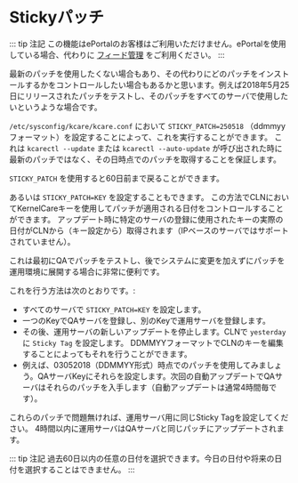 # Stickyパッチ


::: tip 注記
この機能はePortalのお客様はご利用いただけません。ePortalを使用している場合、代わりに [フィード管理](/jp/kernelcare_enterprise/#フィード管理) をご利用ください。
:::

最新のパッチを使用したくない場合もあり、その代わりにどのパッチをインストールするかをコントロールしたい場合もあるかと思います。例えば2018年5月25日にリリースされたパッチをテストし、そのパッチをすべてのサーバで使用したいというような場合です。


 `/etc/sysconfig/kcare/kcare.conf` において `STICKY_PATCH=250518` （ddmmyyフォーマット）を設定することによって、これを実行することができます。
これは `kcarectl --update` または `kcarectl --auto-update` が呼び出された時に最新のパッチではなく、その日時点でのパッチを取得することを保証します。

 `STICKY_PATCH` を使用すると60日前まで戻ることができます。

あるいは `STICKY_PATCH=KEY` を設定することもできます。
この方法でCLNにおいてKernelCareキーを使用してパッチが適用される日付をコントロールすることができます。
アップデート時に特定のサーバの登録に使用されたキーの実際の日付がCLNから（キー設定から）取得されます（IPベースのサーバではサポートされていません）。

これは最初にQAでパッチをテストし、後でシステムに変更を加えずにパッチを運用環境に展開する場合に非常に便利です。

これを行う方法は次のとおりです。:

* すべてのサーバで `STICKY_PATCH=KEY` を設定します。
* 一つのKeyでQAサーバを登録し、別のKeyで運用サーバを登録します。
* その後、運用サーバの新しいアップデートを停止します。CLNで `yesterday` に `Sticky Tag` を設定します。 DDMMYYフォーマットでCLNのキーを編集することによってもそれを行うことができます。
* 例えば、03052018（DDMMYY形式）時点でのパッチを使用してみましょう。QAサーバKeyにそれらを設定します。次回の自動アップデートでQAサーバはそれらのパッチを入手します（自動アップデートは通常4時間毎です）。

これらのパッチで問題無ければ、運用サーバ用に同じSticky Tagを設定してください。 4時間以内に運用サーバはQAサーバと同じパッチにアップデートされます。

::: tip 注記
過去60日以内の任意の日付を選択できます。今日の日付や将来の日付を選択することはできません。
:::


